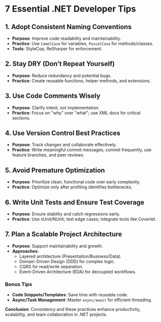 # 7 Essential .NET Developer Tips

## 1. Adopt Consistent Naming Conventions  
- **Purpose**: Improve code readability and maintainability.  
- **Practice**: Use `CamelCase` for variables, `PascalCase` for methods/classes.  
- **Tools**: StyleCop, ReSharper for enforcement.  

## 2. Stay DRY (Don’t Repeat Yourself)  
- **Purpose**: Reduce redundancy and potential bugs.  
- **Practice**: Create reusable functions, helper methods, and extensions.  

## 3. Use Code Comments Wisely  
- **Purpose**: Clarify intent, not implementation.  
- **Practice**: Focus on "why" over "what"; use XML docs for critical sections.  

## 4. Use Version Control Best Practices  
- **Purpose**: Track changes and collaborate effectively.  
- **Practice**: Write meaningful commit messages, commit frequently, use feature branches, and peer reviews.  

## 5. Avoid Premature Optimization  
- **Purpose**: Prioritize clean, functional code over early complexity.  
- **Practice**: Optimize only after profiling identifies bottlenecks.  

## 6. Write Unit Tests and Ensure Test Coverage  
- **Purpose**: Ensure stability and catch regressions early.  
- **Practice**: Use xUnit/NUnit; test edge cases; integrate tools like Coverlet.  

## 7. Plan a Scalable Project Architecture  
- **Purpose**: Support maintainability and growth.  
- **Approaches**:  
  - Layered architecture (Presentation/Business/Data).  
  - Domain-Driven Design (DDD) for complex logic.  
  - CQRS for read/write separation.  
  - Event-Driven Architecture (EDA) for decoupled workflows.  

### Bonus Tips  
- **Code Snippets/Templates**: Save time with reusable code.  
- **Async/Task Management**: Master `async/await` for efficient threading.  

**Conclusion**: Consistency and these practices enhance productivity, scalability, and team collaboration in .NET projects.  